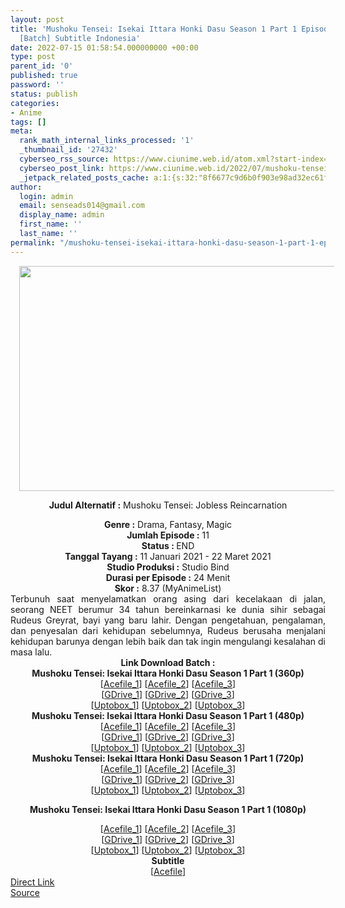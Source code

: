 ```yaml
---
layout: post
title: 'Mushoku Tensei: Isekai Ittara Honki Dasu Season 1 Part 1 Episode 01-11 END
  [Batch] Subtitle Indonesia'
date: 2022-07-15 01:58:54.000000000 +00:00
type: post
parent_id: '0'
published: true
password: ''
status: publish
categories:
- Anime
tags: []
meta:
  rank_math_internal_links_processed: '1'
  _thumbnail_id: '27432'
  cyberseo_rss_source: https://www.ciunime.web.id/atom.xml?start-index=1
  cyberseo_post_link: https://www.ciunime.web.id/2022/07/mushoku-tensei-isekai-ittara-honki-dasu-season-1-part-1.html
  _jetpack_related_posts_cache: a:1:{s:32:"8f6677c9d6b0f903e98ad32ec61f8deb";a:2:{s:7:"expires";i:1657893574;s:7:"payload";a:3:{i:0;a:1:{s:2:"id";i:26933;}i:1;a:1:{s:2:"id";i:27029;}i:2;a:1:{s:2:"id";i:26842;}}}}
author:
  login: admin
  email: senseads014@gmail.com
  display_name: admin
  first_name: ''
  last_name: ''
permalink: "/mushoku-tensei-isekai-ittara-honki-dasu-season-1-part-1-episode-01-11-end-batch-subtitle-indonesia/"
---
```

<div style="text-align: center;">
<div style="text-align: left;">
<div class="separator" style="clear: both; text-align: center;"><a href="https://1.bp.blogspot.com/-QG9RNHaJFMU/X-1v_2cpkBI/AAAAAAAAeZQ/1mKi3KmMFoMUTGGPdVL4bPbvtpM7fSQ3wCLcBGAsYHQ/s1280/Mushoku%2BTensei%2B-%2BIsekai%2BIttara%2BHonki%2BDasu.jpg" style="margin-left: 1em; margin-right: 1em;"><img border="0" data-original-height="720" data-original-width="1280" height="360" src="{{ site.baseurl }}/assets/2022/07/Mushoku%2BTensei%2B-%2BIsekai%2BIttara%2BHonki%2BDasu.jpg" width="640" /></a></div>
<div class="separator" style="clear: both; text-align: center;"></div>
</div>
<p><b>Judul</b><b><b> Alternatif</b> :</b> Mushoku Tensei: Jobless Reincarnation</div>
<div style="text-align: center;"><b><b>Genre :</b></b> Drama, Fantasy, Magic</div>
<div style="text-align: center;"><b>Jumlah Episode :</b> 11<br /><b>Status : </b>END<br /><b>Tanggal Tayang :</b> 11 Januari 2021&nbsp;- 22 Maret 2021<br /><b>Studio Produksi :</b> Studio Bind<br /><b>Durasi per Episode :</b> 24 Menit</div>
<div style="text-align: center;"><b>Skor :</b> 8.37 (MyAnimeList)</div>
<div style="text-align: center;"></div>
<div style="text-align: justify;">Terbunuh saat menyelamatkan orang asing dari kecelakaan di jalan, seorang NEET berumur 34 tahun bereinkarnasi ke dunia sihir sebagai Rudeus Greyrat, bayi yang baru lahir. Dengan pengetahuan, pengalaman, dan penyesalan dari kehidupan sebelumnya, Rudeus berusaha menjalani kehidupan barunya dengan lebih baik dan tak ingin mengulangi kesalahan di masa lalu.</div>
<div style="text-align: justify;"></div>
<div style="text-align: justify;"></div>
<div style="text-align: center;">
<div><b>Link Download Batch :</b></div>
<div>
<div><b>Mushoku Tensei: Isekai Ittara Honki Dasu&nbsp;Season 1&nbsp;Part 1&nbsp;(360p)</b></div>
</div>
<div>
<div>[<a href="https://acefile.co/f/48930995/kusonime-ugly-bastard-berinkarnasi-ke-isekai-bd-360p-rar" target="_blank" rel="noopener">Acefile_1</a>] [<a href="https://acefile.co/f/72075636/wibudesu-pengangguran-berinkarnasi-ke-dunia-lain-bd-360p-rar" target="_blank" rel="noopener">Acefile_2</a>] [<a href="https://acefile.co/f/40806622/mt-360p-rar" target="_blank" rel="noopener">Acefile_3</a>]</div>
<div>[<a href="https://drive.google.com/uc?export=download&amp;id=1bC3-DJR5KIgpmxpaLIj8t4TzBi0Kiy2j" target="_blank" rel="noopener">GDrive_1</a>] [<a href="https://drive.google.com/uc?id=1CJmIOENdFH63OffjMwqR1C4XKchSvtMl" target="_blank" rel="noopener">GDrive_2</a>] [<a href="https://drive.google.com/uc?export=download&amp;id=1nIm32CAaulrq5y_Wlbp2YnRvMwQ-oUZ5" target="_blank" rel="noopener">GDrive_3</a>]</div>
<div>[<a href="https://uptobox.com/rt5fb7szrm3a" target="_blank" rel="noopener">Uptobox_1</a>] [<a href="https://uptobox.com/3f538x70mygf" target="_blank" rel="noopener">Uptobox_2</a>] [<a href="https://uptobox.com/fot0qqdtq1jh" target="_blank" rel="noopener">Uptobox_3</a>]</div>
</div>
<div></div>
<div><b>Mushoku Tensei: Isekai Ittara Honki Dasu&nbsp;Season 1&nbsp;Part 1&nbsp;(480p)</b></div>
<div>
<div>
<div>[<a href="https://acefile.co/f/48930996/kusonime-ugly-bastard-berinkarnasi-ke-isekai-bd-480p-rar" target="_blank" rel="noopener">Acefile_1</a>] [<a href="https://acefile.co/f/72075638/wibudesu-pengangguran-berinkarnasi-ke-dunia-lain-bd-480p-rar" target="_blank" rel="noopener">Acefile_2</a>] [<a href="https://acefile.co/f/40806627/mt-480p-rar" target="_blank" rel="noopener">Acefile_3</a>]</div>
<div>[<a href="https://drive.google.com/uc?export=download&amp;id=1VswrVRJ7dxNMS4BsGE2IUYz9eLPRZ9c6" target="_blank" rel="noopener">GDrive_1</a>] [<a href="https://drive.google.com/uc?id=1wztU_LKhwVUh3qjf-AGpQuq48jNyt2Yk" target="_blank" rel="noopener">GDrive_2</a>] [<a href="https://drive.google.com/uc?export=download&amp;id=1wU1nyWIYfg0YPReas4Vwi8KgC4nrNM2a" target="_blank" rel="noopener">GDrive_3</a>]</div>
<div>[<a href="https://uptobox.com/s7gbq2l9hsa5" target="_blank" rel="noopener">Uptobox_1</a>] [<a href="https://uptobox.com/qzurkdm8aa3b" target="_blank" rel="noopener">Uptobox_2</a>] [<a href="https://uptobox.com/0cdy45vs1zjd" target="_blank" rel="noopener">Uptobox_3</a>]</div>
</div>
</div>
<div></div>
<div><b>Mushoku Tensei: Isekai Ittara Honki Dasu&nbsp;Season 1&nbsp;Part 1&nbsp;(720p)</b></div>
<div>
<div>
<div>[<a href="https://acefile.co/f/48930997/kusonime-ugly-bastard-berinkarnasi-ke-isekai-bd-720p-rar" target="_blank" rel="noopener">Acefile_1</a>] [<a href="https://acefile.co/f/72075639/wibudesu-pengangguran-berinkarnasi-ke-dunia-lain-bd-720p-rar" target="_blank" rel="noopener">Acefile_2</a>] [<a href="https://acefile.co/f/40806635/mt-720p-rar" target="_blank" rel="noopener">Acefile_3</a>]</div>
<div>[<a href="https://drive.google.com/uc?export=download&amp;id=1jR6yt8hIcoYFO8Hz6jEcUecct93xszH2" target="_blank" rel="noopener">GDrive_1</a>] [<a href="https://drive.google.com/uc?id=14RdoNa8eK0C5rYwXlF2CfTEBSY9Ib9dg" target="_blank" rel="noopener">GDrive_2</a>] [<a href="https://drive.google.com/uc?export=download&amp;id=1H7O0dWPdDUZKLKM3dWkvHjccFpjduKjq" target="_blank" rel="noopener">GDrive_3</a>]</div>
<div>[<a href="https://uptobox.com/36a7ydzyy4j4" target="_blank" rel="noopener">Uptobox_1</a>] [<a href="https://uptobox.com/f8dyzdr7drj9" target="_blank" rel="noopener">Uptobox_2</a>] [<a href="https://uptobox.com/lry9n3rjt77v" target="_blank" rel="noopener">Uptobox_3</a>]</div>
</div>
<p><b>Mushoku Tensei: Isekai Ittara Honki Dasu&nbsp;Season 1&nbsp;Part 1 (1080p)</b></div>
<div>
<div>[<a href="https://acefile.co/f/48930999/kusonime-ugly-bastard-berinkarnasi-ke-isekai-bd-1080p-rar" target="_blank" rel="noopener">Acefile_1</a>] [<a href="https://acefile.co/f/72075646/wibudesu-pengangguran-berinkarnasi-ke-dunia-lain-bd-1080p-rar" target="_blank" rel="noopener">Acefile_2</a>] [<a href="https://acefile.co/f/40806636/mt-1080p-rar" target="_blank" rel="noopener">Acefile_3</a>]</div>
<div>[<a href="https://drive.google.com/uc?export=download&amp;id=1f610aNPb_GbYaK1Wl7jkBH7k7lXk1LCS" target="_blank" rel="noopener">GDrive_1</a>] [<a href="https://drive.google.com/uc?id=1iw0SejedToGsYFvcAC58MOQ4lzp9MMyD" target="_blank" rel="noopener">GDrive_2</a>] [<a href="https://drive.google.com/uc?export=download&amp;id=1EGidgMAjyJra9hoMRe2N9dJmsW5mX2le" target="_blank" rel="noopener">GDrive_3</a>]</div>
<div>[<a href="https://uptobox.com/0g2tewvm4yhj" target="_blank" rel="noopener">Uptobox_1</a>] [<a href="https://uptobox.com/qpkk51ktv8n1" target="_blank" rel="noopener">Uptobox_2</a>] [<a href="https://uptobox.com/e3c0igcdwh3e" target="_blank" rel="noopener">Uptobox_3</a>]</div>
<div></div>
<div>
<div><b>Subtitle</b></div>
<div>[<a href="https://acefile.co/f/48931002/kusonime-ugly-bastard-berinkarnasi-ke-isekai-bd-fontsubs-rar" target="_blank" rel="noopener">Acefile</a>]</div>
</div>
</div>
</div>
<div style="text-align: center;"></div>
<link rel="stylesheet" href="https://cdnjs.cloudflare.com/ajax/libs/font-awesome/4.7.0/css/font-awesome.min.css" />
<div class="divbtn"> <a href="https://handymansurrender.com/fihup8buzv?key=94550f7ce39444073321dde3b8782f97" class="btn"><i class="fa fa-download"></i> Direct Link</a> <br /><a href="https://www.ciunime.web.id/2022/07/mushoku-tensei-isekai-ittara-honki-dasu-season-1-part-1.html">Source</a> </div>
